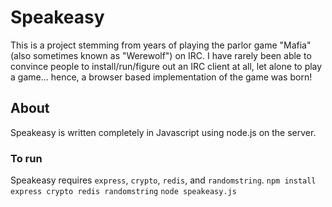Speakeasy
=========

This is a project stemming from years of playing the parlor game "Mafia" (also sometimes known as "Werewolf") on IRC. I have rarely been able to convince people to install/run/figure out an IRC client at all, let alone to play a game... hence, a browser based implementation of the game was born! 

About
-----
Speakeasy is written completely in Javascript using node.js on the server.

### To run

Speakeasy requires `express`, `crypto`, `redis`, and `randomstring`.
`npm install express crypto redis randomstring`
`node speakeasy.js`

